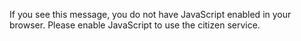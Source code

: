 If you see this message, you do not have JavaScript enabled in your browser.
Please enable JavaScript to use the citizen service.
